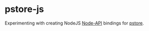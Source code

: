 # pstore-js

Experimenting with creating NodeJS [Node-API](https://nodejs.org/api/n-api.html) bindings for [pstore](https:://github.com/paulhuggett/pstore).
